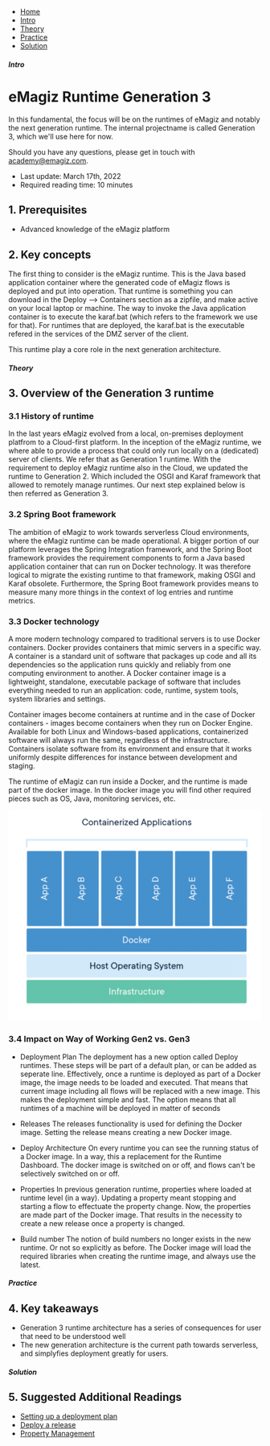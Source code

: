 <div class="ez-academy">
    <div class="ez-academy__body">
        <main class="micro-learning">
        <ul class="doc-nav">
            <li class="doc-nav__item"><a href="../../docs/fundamental/index_academy_fundamental_all" class="doc-nav__link">Home</a></li>
            <li class="doc-nav__item"><a href="#intro" class="doc-nav__link">Intro</a></li>
            <li class="doc-nav__item"><a href="#theory" class="doc-nav__link">Theory</a></li>
            <li class="doc-nav__item"><a href="#practice" class="doc-nav__link">Practice</a></li>
            <li class="doc-nav__item"><a href="#solution" class="doc-nav__link">Solution</a></li>
        </ul>
<div class="doc">
 
##### Intro

# eMagiz Runtime Generation 3
 
In this fundamental, the focus will be on the runtimes of eMagiz and notably the next generation runtime. The internal projectname is called Generation 3, which we'll use here for now.

Should you have any questions, please get in touch with academy@emagiz.com.

- Last update: March 17th, 2022
- Required reading time: 10 minutes

## 1. Prerequisites

- Advanced knowledge of the eMagiz platform


## 2. Key concepts
The first thing to consider is the eMagiz runtime. This is the Java based application container where the generated code of eMagiz flows is deployed and put into operation. That runtime is something you can download in the Deploy --> Containers section as a zipfile, and make active on your local laptop or machine. The way to invoke the Java application container is to execute the karaf.bat (which refers to the framework we use for that). For runtimes that are deployed, the karaf.bat is the executable refered in the services of the DMZ server of the client.

This runtime play a core role in the next generation architecture. 

##### Theory
  
## 3. Overview of the Generation 3 runtime

### 3.1 History of runtime
In the last years eMagiz evolved from a local, on-premises deployment platfrom to a Cloud-first platform. In the inception of the eMagiz runtime, we where able to provide a process that could only run locally on a (dedicated) server of clients. We refer that as Generation 1 runtime. With the requirement to deploy eMagiz runtime also in the Cloud, we updated the runtime to Generation 2. Which included the OSGI and Karaf framework that allowed to remotely manage runtimes. Our next step explained below is then referred as Generation 3.

### 3.2 Spring Boot framework

The ambition of eMagiz to work towards serverless Cloud environments, where the eMagiz runtime can be made operational. A bigger portion of our platform leverages the Spring Integration framework, and the Spring Boot framework provides the requirement components to form a Java based application container that can run on Docker technology. It was therefore logical to migrate the existing runtime to that framework, making OSGI and Karaf obsolete. Furthermore, the Spring Boot framework provides means to measure many more things in the context of log entries and runtime metrics. 

### 3.3 Docker technology

A more modern technology compared to traditional servers is to use Docker containers. Docker provides containers that mimic servers in a specific way. A container is a standard unit of software that packages up code and all its dependencies so the application runs quickly and reliably from one computing environment to another. A Docker container image is a lightweight, standalone, executable package of software that includes everything needed to run an application: code, runtime, system tools, system libraries and settings.

Container images become containers at runtime and in the case of Docker containers - images become containers when they run on Docker Engine. Available for both Linux and Windows-based applications, containerized software will always run the same, regardless of the infrastructure. Containers isolate software from its environment and ensure that it works uniformly despite differences for instance between development and staging.

The runtime of eMagiz can run inside a Docker, and the runtime is made part of the docker image. In the docker image you will find other required pieces such as OS, Java, monitoring services, etc.

<p align="center"><img src="../../img/fundamental/fundamental-runtime-generation3-2.png"></p>

### 3.4 Impact on Way of Working Gen2 vs. Gen3

- Deployment Plan
The deployment has a new option called Deploy runtimes. These steps will be part of a default plan, or can be added as seperate line. Effectively, once a runtime is deployed as part of a Docker image, the image needs to be loaded and executed. That means that current image including all flows will be replaced with a new image. This makes the deployment simple and fast. The option means that all runtimes of a machine will be deployed in matter of seconds

- Releases
The releases functionality is used for defining the Docker image. Setting the release means creating a new Docker image.

- Deploy Architecture
On every runtime you can see the running status of a Docker image. In a way, this a replacement for the Runtime Dashboard. The docker image is switched on or off, and flows can't be selectively switched on or off.

- Properties
In previous generation runtime, properties where loaded at runtime level (in a way). Updating a property meant stopping and starting a flow to effectuate the property change. Now, the properties are made part of the Docker image. That results in the necessity to create a new release once a property is changed.

- Build number
The notion of build numbers no longer exists in the new runtime. Or not so explicitly as before. The Docker image will load the required libraries when creating the runtime image, and always use the latest.

##### Practice

## 4. Key takeaways

- Generation 3 runtime architecture has a series of consequences for user that need to be understood well
- The new generation architecture is the current path towards serverless, and simplyfies deployment greatly for users.


##### Solution

## 5. Suggested Additional Readings

- [Setting up a deployment plan](../microlearning/crashcourse-platform-deploy-setup-deployment-plan)
- [Deploy a release](../microlearning/crashcourse-platform-deploy-execute-deployment-plan.md)
- [Property Management](../microlearning/crashcourse-platform-deploy-property-management.md)

</div>
</main>
</div>
</div>